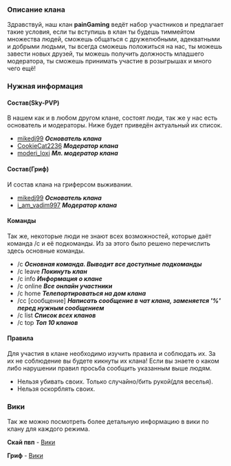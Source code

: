 ### Описание клана
Здравствуй, наш клан **painGaming** ведёт набор участников и предлагает такие условия, если ты вступишь в клан ты будешь тиммейтом множества людей, сможешь общаться с дружелюбными, адекватными и добрыми людьми, ты всегда сможешь положиться на нас, ты можешь завести новых друзей, ты можешь получить должность младшего модератора, ты сможешь принимать участие в розыгрышах и много чего ещё!

### Нужная информация
#### Состав(Sky-PVP)
  В нашем как и в любом другом клане, состоят люди, так же у нас есть основатель и модераторы. Ниже будет приведён актуальный их список.
  * [mikedj99](profiles/mikedj99.md) ***Основатель клана***
  * [CookieCat2236](profiles/CookieCat2236.md) ***Модератор клана***
  * [moderi_loxi](profiles/moderi_loxi.md) ***Мл. модератор клана***
#### Состав(Гриф)
  И состав клана на гриферсом выживании.
  * [mikedj99](profiles/mikedj99.md) ***Основатель клана***
  * [i_am_vadim997](profiles/i_am_vadim997.md) ***Модератор клана***
  
#### Команды
  Так же, некоторые люди не знают всех возможностей, которые даёт команда /c и её подкоманды. Из за этого было решено перечислить здесь основные команды.
  * /c ***Основная команда. Выводит все доступные подкоманды***
  * /c leave ***Покинуть клан***
  * /c info ***Информация о клане***
  * /c online ***Все онлайн участники***
  * /c home ***Телепортироваться на дом клана***
  * /cc [сообщение] ***Написать сообщение в чат клана, заменяется '%' перед нужным сообщением***
  * /c list ***Список всех кланов***
  * /c top ***Топ 10 кланов***
#### Правила
  Для участия в клане необходимо изучить правила и соблюдать их. За их не соблюдение вы будете кикнуты их клана! Если вы знаете о каком либо нарушении правил
  просьба сообщить указанным выше людям.
  * Нельзя убивать своих. Только случайно/бить рукой(для веселья).
  * Нельзя оскорблять своих.
 
### Вики
Так же можно посмотреть более детальную информацию в вики по клану для каждого режима.

**Скай пвп** - [Вики](wiki/sky-pvp/)

**Гриф** - [Вики](wiki/grief/)
